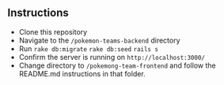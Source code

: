 ## Instructions
- Clone this repository
- Navigate to the ```/pokemon-teams-backend``` directory
- Run ```rake db:migrate``` ```rake db:seed``` ```rails s```
- Confirm the server is running on ```http://localhost:3000/```
- Change directory to ```/pokemong-team-frontend``` and follow the README.md instructions in that folder.
